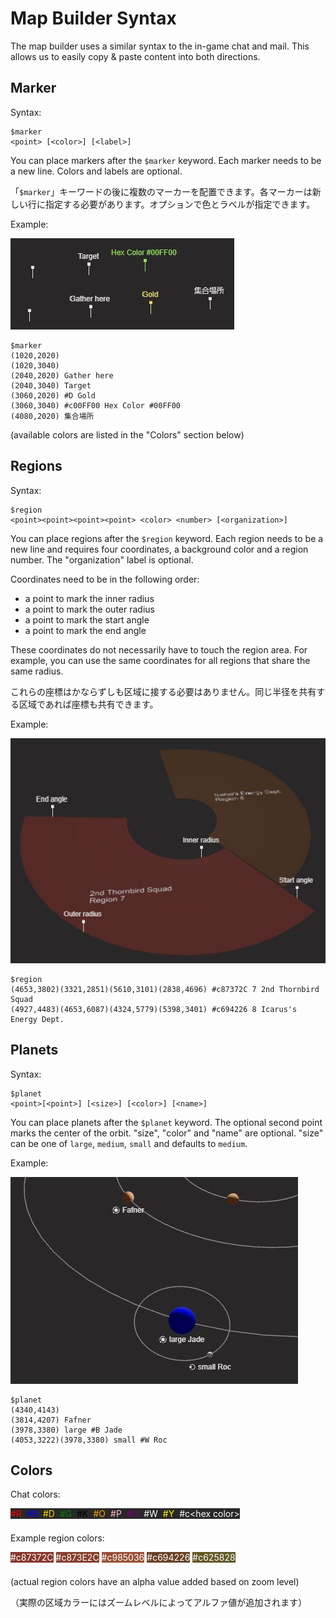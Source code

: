 # Map Builder Syntax

The map builder uses a similar syntax to the in-game chat and mail. This allows us to easily copy & paste content into both directions.

## Marker

Syntax:

```
$marker
<point> [<color>] [<label>]
```

You can place markers after the `$marker` keyword. Each marker needs to be a new line. Colors and labels are optional. 

「`$marker`」キーワードの後に複数のマーカーを配置できます。各マーカーは新しい行に指定する必要があります。オプションで色とラベルが指定できます。

Example:

![marker example](markerExample.jpg)

```
$marker
(1020,2020)
(1020,3040)
(2040,2020) Gather here
(2040,3040) Target
(3060,2020) #D Gold
(3060,3040) #c00FF00 Hex Color #00FF00
(4080,2020) 集合場所
```

(available colors are listed in the "Colors" section below)

## Regions

Syntax:

```
$region
<point><point><point><point> <color> <number> [<organization>]
```

You can place regions after the `$region` keyword. Each region needs to be a new line and requires four coordinates, a background color and a region number. The "organization" label is optional.

Coordinates need to be in the following order:
- a point to mark the inner radius
- a point to mark the outer radius
- a point to mark the start angle
- a point to mark the end angle

These coordinates do not necessarily have to touch the region area. For example, you can use the same coordinates for all regions that share the same radius.

これらの座標はかならずしも区域に接する必要はありません。同じ半径を共有する区域であれば座標も共有できます。

Example:

![region example](regionExample.jpg)

```
$region
(4653,3802)(3321,2851)(5610,3101)(2838,4696) #c87372C 7 2nd Thornbird Squad
(4927,4483)(4653,6087)(4324,5779)(5398,3401) #c694226 8 Icarus's Energy Dept.
```

## Planets

Syntax:

```
$planet
<point>[<point>] [<size>] [<color>] [<name>]
```

You can place planets after the `$planet` keyword. The optional second point marks the center of the orbit. "size", "color" and "name" are optional. "size" can be one of `large`, `medium`, `small` and defaults to `medium`.

Example:

![planet example](planetExample.jpg)

```
$planet
(4340,4143)
(3814,4207) Fafner
(3978,3380) large #B Jade
(4053,3222)(3978,3380) small #W Roc
```

## Colors

Chat colors:

<div style="display:inline-flex;gap:8px;background-color:#292828;margin-bottom:8px">
<div style="color:red;">#R</div>
<div style="color:blue;">#B</div>
<div style="color:gold;">#D</div>
<div style="color:green;">#G</div>
<div style="color:black;">#K</div>
<div style="color:orange;">#O</div>
<div style="color:pink;">#P</div>
<div style="color:purple;">#U</div>
<div style="color:white;">#W</div>
<div style="color:yellow;">#Y</div>
<div style="color:white;">#c&lt;hex color&gt;</div>
</div>

Example region colors:

<div style="display:inline-flex;gap:4px;color:white;margin-bottom:8px">
<div style="background-color:#87372C;">#c87372C</div>
<div style="background-color:#873E2C;">#c873E2C</div>
<div style="background-color:#985036;">#c985036</div>
<div style="background-color:#694226;">#c694226</div>
<div style="background-color:#625828;">#c625828</div>
</div>

(actual region colors have an alpha value added based on zoom level)

（実際の区域カラーにはズームレベルによってアルファ値が追加されます）
